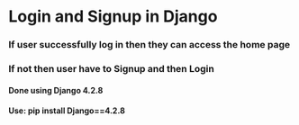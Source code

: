 <h1>Login and Signup in Django</h1>
<h3>If user successfully log in then they can access the home page</h3>
<h3>If not then user have to Signup and then Login</h3>
<h4>Done using Django 4.2.8</h4>
<h4>Use: pip install Django==4.2.8</h4>
